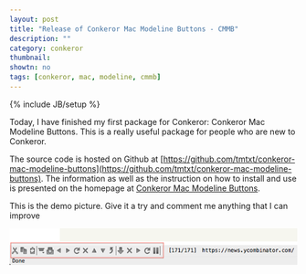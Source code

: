 ```yaml
---
layout: post
title: "Release of Conkeror Mac Modeline Buttons - CMMB"
description: ""
category: conkeror
thumbnail: 
showtn: no
tags: [conkeror, mac, modeline, cmmb]
---
```

{% include JB/setup %}

Today, I have finished my first package for Conkeror: Conkeror Mac Modeline
Buttons. This is a really useful package for people who are new to Conkeror.

The source code is hosted on Github at
[https://github.com/tmtxt/conkeror-mac-modeline-buttons](https://github.com/tmtxt/conkeror-mac-modeline-buttons). The information as
well as the instruction on how to install and use is presented on the homepage
at [Conkeror Mac Modeline Buttons](/conkeror-mac-modeline-buttons.html).

This is the demo picture. Give it a try and comment me anything that I can
improve

![Demo](/files/conkeror-mac-modeline-buttons/demo.png)

<!-- more -->
